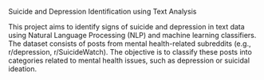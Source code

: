 Suicide and Depression Identification using Text Analysis


This project aims to identify signs of suicide and depression in text data using Natural Language Processing (NLP) and machine learning classifiers. The dataset consists of posts from mental health-related subreddits (e.g., r/depression, r/SuicideWatch). The objective is to classify these posts into categories related to mental health issues, such as depression or suicidal ideation.


